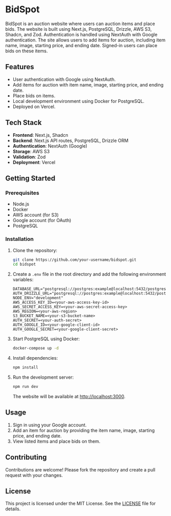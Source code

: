 # BidSpot

BidSpot is an auction website where users can auction items and place bids. The website is built using Next.js, PostgreSQL, Drizzle, AWS S3, Shadcn, and Zod. Authentication is handled using NextAuth with Google authentication. The site allows users to add items for auction, including item name, image, starting price, and ending date. Signed-in users can place bids on these items.

## Features

- User authentication with Google using NextAuth.
- Add items for auction with item name, image, starting price, and ending date.
- Place bids on items.
- Local development environment using Docker for PostgreSQL.
- Deployed on Vercel.

## Tech Stack

- **Frontend**: Next.js, Shadcn
- **Backend**: Next.js API routes, PostgreSQL, Drizzle ORM
- **Authentication**: NextAuth (Google)
- **Storage**: AWS S3
- **Validation**: Zod
- **Deployment**: Vercel

## Getting Started

### Prerequisites

- Node.js
- Docker
- AWS account (for S3)
- Google account (for OAuth)
- PostgreSQL

### Installation

1. Clone the repository:

   ```bash
   git clone https://github.com/your-username/bidspot.git
   cd bidspot
   ```

2. Create a `.env` file in the root directory and add the following environment variables:

   ```env
   DATABASE_URL="postgresql://postgres:example@localhost:5432/postgres"
   AUTH_DRIZZLE_URL="postgresql://postgres:example@localhost:5432/postgres"
   NODE_ENV="development"
   AWS_ACCESS_KEY_ID=<your-aws-access-key-id>
   AWS_SECRET_ACCESS_KEY=<your-aws-secret-access-key>
   AWS_REGION=<your-aws-region>
   S3_BUCKET_NAME=<your-s3-bucket-name>
   AUTH_SECRET=<your-auth-secret>
   AUTH_GOOGLE_ID=<your-google-client-id>
   AUTH_GOOGLE_SECRET=<your-google-client-secret>
   ```

3. Start PostgreSQL using Docker:

   ```bash
   docker-compose up -d
   ```

4. Install dependencies:

   ```bash
   npm install
   ```

5. Run the development server:

   ```bash
   npm run dev
   ```

   The website will be available at [http://localhost:3000](http://localhost:3000).


## Usage

1. Sign in using your Google account.
2. Add an item for auction by providing the item name, image, starting price, and ending date.
3. View listed items and place bids on them.

## Contributing

Contributions are welcome! Please fork the repository and create a pull request with your changes.

## License

This project is licensed under the MIT License. See the [LICENSE](LICENSE) file for details.
